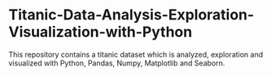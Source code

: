 # Titanic-Data-Analysis-Exploration-Visualization-with-Python
This repository contains a titanic dataset which is analyzed, exploration and visualized with Python, Pandas, Numpy, Matplotlib and Seaborn. 
